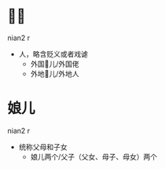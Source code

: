 # 𠆧儿
nian2 r
- 人，略含贬义或者戏谑
  - 外国𠆧儿/外国佬
  - 外地𠆧儿/外地人

# 娘儿
nian2 r
- 统称父母和子女
  - 娘儿两个/父子（父女、母子、母女）两个

